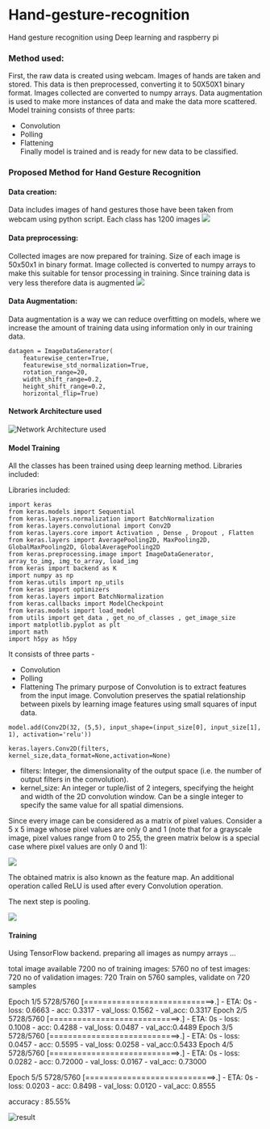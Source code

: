 # Hand-gesture-recognition
Hand gesture recognition using Deep learning and raspberry pi

### Method used:
First, the raw data is created using webcam. Images of hands are taken and stored.
This data is then preprocessed, converting it to 50X50X1 binary format. Images collected are converted to numpy arrays. Data augmentation is used to make more instances of data and make the data more scattered.
Model training consists of three parts:
* Convolution
* Polling
* Flattening  
Finally model is trained and is ready for new data to be classified.

### Proposed Method for Hand Gesture Recognition
#### Data creation:
Data includes images of hand gestures those have been taken from webcam using python script. Each class has 1200 images
![](https://github.com/abhi40308/Hand-gesture-recognition/blob/master/2.png)

#### Data preprocessing: 
Collected images are now prepared for training. Size of each image is 50x50x1 in binary format. Image collected is converted to numpy arrays to make this suitable for tensor processing in training. Since training data is very less therefore data is augmented
![](https://github.com/abhi40308/Hand-gesture-recognition/blob/master/1.png)



#### Data Augmentation:
Data augmentation is a way we can reduce overfitting on models, where we increase the amount of training data using information only in our training data.
``` 
datagen = ImageDataGenerator(
    featurewise_center=True,
    featurewise_std_normalization=True,
    rotation_range=20,
    width_shift_range=0.2,
    height_shift_range=0.2,
    horizontal_flip=True)
```

#### Network Architecture used
![Network Architecture used](https://github.com/abhi40308/Hand-gesture-recognition/blob/master/arch.jpg)

#### Model Training
All the classes has been trained using deep learning method. Libraries included:

Libraries included:

```
import keras
from keras.models import Sequential
from keras.layers.normalization import BatchNormalization
from keras.layers.convolutional import Conv2D
from keras.layers.core import Activation , Dense , Dropout , Flatten
from keras.layers import AveragePooling2D, MaxPooling2D, GlobalMaxPooling2D, GlobalAveragePooling2D
from keras.preprocessing.image import ImageDataGenerator, array_to_img, img_to_array, load_img
from keras import backend as K
import numpy as np
from keras.utils import np_utils
from keras import optimizers
from keras.layers import BatchNormalization
from keras.callbacks import ModelCheckpoint
from keras.models import load_model
from utils import get_data , get_no_of_classes , get_image_size
import matplotlib.pyplot as plt
import math
import h5py as h5py
```

It consists of three parts -
* Convolution 
* Polling
* Flattening
The primary purpose of Convolution is to extract features from the input image. Convolution preserves the spatial relationship between pixels by learning image features using small squares of input data.

```
model.add(Conv2D(32, (5,5), input_shape=(input_size[0], input_size[1], 1), activation='relu'))

keras.layers.Conv2D(filters, kernel_size,data_format=None,activation=None)
```

* filters: Integer, the dimensionality of the output space (i.e. the number of output filters in the convolution).
* kernel_size: An integer or tuple/list of 2 integers, specifying the height and width of the 2D convolution window. Can be a single integer to specify the same value for all spatial dimensions.


Since every image can be considered as a matrix of pixel values. Consider a 5 x 5 image whose pixel values are only 0 and 1 (note that for a grayscale image, pixel values range from 0 to 255, the green matrix below is a special case where pixel values are only 0 and 1):

![](https://github.com/abhi40308/Hand-gesture-recognition/blob/master/3.png)

The obtained matrix is also known as the feature map. An additional operation called ReLU is used after every Convolution operation. 

The next step is pooling.

![](https://github.com/abhi40308/Hand-gesture-recognition/blob/master/4.png)


#### Training
Using TensorFlow backend.
preparing all images as numpy arrays ...

 total image available      7200
 no of training images:     5760
 no of test images:         720
 no of validation images:   720
Train on 5760 samples, validate on 720 samples

Epoch 1/5
5728/5760 [============================>.] - ETA: 0s - loss: 0.6663 - acc: 0.3317 - val_loss: 0.1562 - val_acc: 0.3317
Epoch 2/5
5728/5760 [============================>.] - ETA: 0s - loss: 0.1008 - acc: 0.4288 - val_loss: 0.0487 - val_acc:0.4489
Epoch 3/5
5728/5760 [============================>.] - ETA: 0s - loss: 0.0457 - acc: 0.5595 - val_loss: 0.0258 - val_acc:0.5433
Epoch 4/5
5728/5760 [============================>.] - ETA: 0s - loss: 0.0282 - acc: 0.72000 - val_loss: 0.0167 - val_acc: 0.73000

Epoch 5/5
5728/5760 [============================>.] - ETA: 0s - loss: 0.0203 - acc: 0.8498 - val_loss: 0.0120 - val_acc: 0.8555

accuracy : 85.55%


![result](https://github.com/abhi40308/Hand-gesture-recognition/blob/master/new.png)
